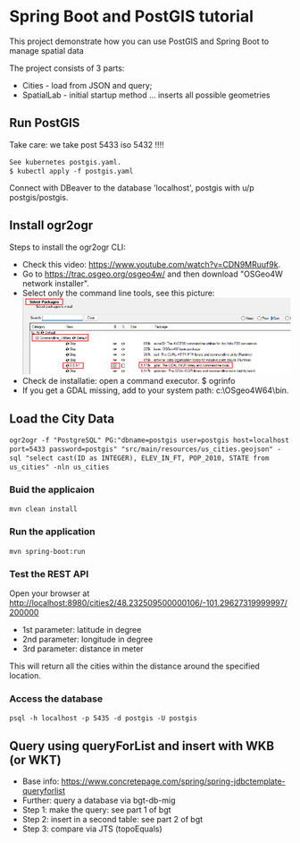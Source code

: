 # Spring Boot and PostGIS tutorial

This project demonstrate how you can use PostGIS and Spring Boot to manage spatial data

The project consists of 3 parts:
- Cities - load from JSON and query;
- SpatialLab - initial startup method ... inserts all possible geometries

## Run PostGIS
Take care: we take post 5433 iso 5432 !!!!
```
See kubernetes postgis.yaml.
$ kubectl apply -f postgis.yaml
```
Connect with DBeaver to the database 'localhost', postgis with u/p postgis/postgis. 

## Install ogr2ogr
Steps to install the ogr2ogr CLI: 
- Check this video: https://www.youtube.com/watch?v=CDN9MRuuf9k.
- Go to https://trac.osgeo.org/osgeo4w/ and then download "OSGeo4W network installer".
- Select only the command line tools, see this picture:
  ![Select CLI](images/ogr-installation.png)
- Check de installatie: open a command executor. $ ogrinfo
- If you get a GDAL missing, add to your system path: c:\OSgeo4W64\bin. 

## Load the City Data 

```
ogr2ogr -f "PostgreSQL" PG:"dbname=postgis user=postgis host=localhost port=5433 password=postgis" "src/main/resources/us_cities.geojson" -sql "select cast(ID as INTEGER), ELEV_IN_FT, POP_2010, STATE from us_cities" -nln us_cities
```

### Buid the applicaion
```
mvn clean install
```

### Run the application
```
mvn spring-boot:run
```


### Test the REST API

Open your browser at <http://localhost:8980/cities2/48.232509500000106/-101.29627319999997/200000>


- 1st parameter: latitude in degree
- 2nd parameter: longitude in degree
- 3rd parameter: distance in meter


This will return all the cities within the distance around the specified location.


### Access the database

```
psql -h localhost -p 5435 -d postgis -U postgis
```

## Query using queryForList and insert with WKB (or WKT)
- Base info: https://www.concretepage.com/spring/spring-jdbctemplate-queryforlist
- Further: query a database via bgt-db-mig
- Step 1: make the query: see part 1 of bgt
- Step 2: insert in a second table: see part 2 of bgt
- Step 3: compare via JTS (topoEquals)
